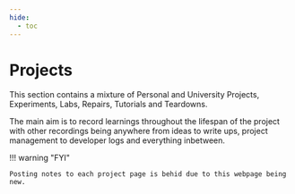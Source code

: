```yaml
---
hide:
  - toc
---
```

# Projects

This section contains a mixture of Personal and University Projects, Experiments, Labs, Repairs, Tutorials and Teardowns.

The main aim is to record learnings  throughout the lifespan of the project with other recordings being anywhere from ideas to write ups, project management to developer logs and everything inbetween.

!!! warning  "FYI"

    Posting notes to each project page is behid due to this webpage being new.